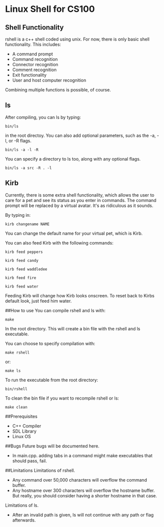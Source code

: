 # Linux Shell for CS100
## Shell Functionality

rshell is a c++ shell coded using unix. For now, there is only basic shell functionality. This includes:

* A command prompt
* Command recognition
* Connector recognition
* Comment recognition
* Exit functionality
* User and host computer recognition

Combining multiple functions is possible, of course.

## ls
After compiling, you can ls by typing:

``bin/ls``

in the root directoy. You can also add optional parameters, such as the -a, -l, or -R flags. 

``bin/ls -a -l -R``

You can specify a directory to ls too, along with any optional flags.

``bin/ls -a src -R . -l``

## Kirb
Currently, there is some extra shell functionality, which allows the user to care for a pet and see its status as you enter in commands. 
The command prompt will be replaced by a virtual avatar. It's as ridiculous as it sounds.

By typing in:

``kirb changename NAME``

You can change the default name for your virtual pet, which is Kirb.

You can also feed Kirb with the following commands:

``kirb feed peppers``

``kirb feed candy``

``kirb feed waddledee``

``kirb feed fire``

``kirb feed water``

Feeding Kirb will change how Kirb looks onscreen. To reset back to Kirbs default look, just feed him water.

##How to use
You can compile rshell and ls with:

``make``

In the root directory. This will create a bin file with the rshell and ls executable.

You can choose to specify compilation with:

``make rshell``

or:

``make ls``

To run the executable from the root directory:

``bin/rshell``

To clean the bin file if you want to recompile rshell or ls:

``make clean``

##Prerequisites

* C++ Compiler
* SDL Library
* Linux OS

##Bugs
Future bugs will be documented here.

* In main.cpp. adding tabs in a command might make executables that should pass, fail.

##Limitations
Limitations of rshell.

* Any command over 50,000 characters will overflow the command buffer.
* Any hostname over 300 characters will overflow the hostname buffer.
But really, you should consider having a shorter hostname in that case.

Limitations of ls.

* After an invalid path is given, ls will not continue with any path or flag afterwards.
